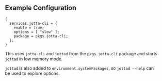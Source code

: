 ## Example Configuration

```programlisting
{
  services.jotta-cli = {
    enable = true;
    options = [ "slow" ];
    package = pkgs.jotta-cli;
  };
}
```

This uses `jotta-cli` and `jottad` from the `pkgs.jotta-cli` package and starts `jottad` in low memory mode.

`jottad` is also added to `environment.systemPackages`, so `jottad --help` can be used to explore options.
